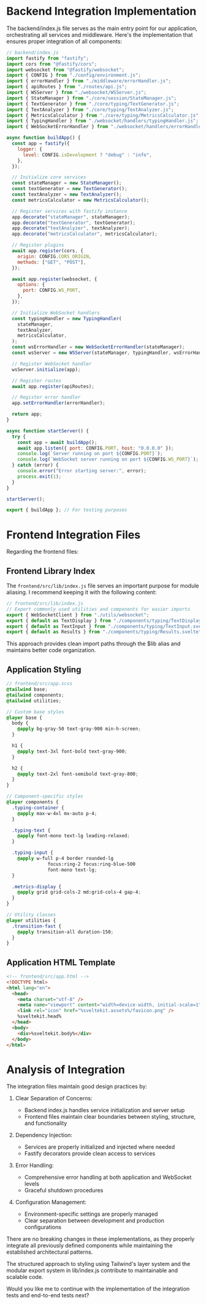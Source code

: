 # Backend Integration Implementation

The backend/index.js file serves as the main entry point for our application, orchestrating all services and middleware. Here's the implementation that ensures proper integration of all components:

```javascript
// backend/index.js
import fastify from "fastify";
import cors from "@fastify/cors";
import websocket from "@fastify/websocket";
import { CONFIG } from "./config/environment.js";
import { errorHandler } from "./middleware/errorHandler.js";
import { apiRoutes } from "./routes/api.js";
import { WSServer } from "./websocket/WSServer.js";
import { StateManager } from "./core/session/StateManager.js";
import { TextGenerator } from "./core/typing/TextGenerator.js";
import { TextAnalyzer } from "./core/typing/TextAnalyzer.js";
import { MetricsCalculator } from "./core/typing/MetricsCalculator.js";
import { TypingHandler } from "./websocket/handlers/typingHandler.js";
import { WebSocketErrorHandler } from "./websocket/handlers/errorHandler.js";

async function buildApp() {
  const app = fastify({
    logger: {
      level: CONFIG.isDevelopment ? "debug" : "info",
    },
  });

  // Initialize core services
  const stateManager = new StateManager();
  const textGenerator = new TextGenerator();
  const textAnalyzer = new TextAnalyzer();
  const metricsCalculator = new MetricsCalculator();

  // Register services with fastify instance
  app.decorate("stateManager", stateManager);
  app.decorate("textGenerator", textGenerator);
  app.decorate("textAnalyzer", textAnalyzer);
  app.decorate("metricsCalculator", metricsCalculator);

  // Register plugins
  await app.register(cors, {
    origin: CONFIG.CORS_ORIGIN,
    methods: ["GET", "POST"],
  });

  await app.register(websocket, {
    options: {
      port: CONFIG.WS_PORT,
    },
  });

  // Initialize WebSocket handlers
  const typingHandler = new TypingHandler(
    stateManager,
    textAnalyzer,
    metricsCalculator,
  );
  const wsErrorHandler = new WebSocketErrorHandler(stateManager);
  const wsServer = new WSServer(stateManager, typingHandler, wsErrorHandler);

  // Register WebSocket handler
  wsServer.initialize(app);

  // Register routes
  await app.register(apiRoutes);

  // Register error handler
  app.setErrorHandler(errorHandler);

  return app;
}

async function startServer() {
  try {
    const app = await buildApp();
    await app.listen({ port: CONFIG.PORT, host: "0.0.0.0" });
    console.log(`Server running on port ${CONFIG.PORT}`);
    console.log(`WebSocket server running on port ${CONFIG.WS_PORT}`);
  } catch (error) {
    console.error("Error starting server:", error);
    process.exit(1);
  }
}

startServer();

export { buildApp }; // For testing purposes
```

# Frontend Integration Files

Regarding the frontend files:

## Frontend Library Index

The `frontend/src/lib/index.js` file serves an important purpose for module aliasing. I recommend keeping it with the following content:

```javascript
// frontend/src/lib/index.js
// Export commonly used utilities and components for easier imports
export { WebSocketClient } from "./utils/websocket";
export { default as TextDisplay } from "./components/typing/TextDisplay.svelte";
export { default as TextInput } from "./components/typing/TextInput.svelte";
export { default as Results } from "./components/typing/Results.svelte";
```

This approach provides clean import paths through the $lib alias and maintains better code organization.

## Application Styling

```scss
// frontend/src/app.scss
@tailwind base;
@tailwind components;
@tailwind utilities;

// Custom base styles
@layer base {
  body {
    @apply bg-gray-50 text-gray-900 min-h-screen;
  }

  h1 {
    @apply text-3xl font-bold text-gray-900;
  }

  h2 {
    @apply text-2xl font-semibold text-gray-800;
  }
}

// Component-specific styles
@layer components {
  .typing-container {
    @apply max-w-4xl mx-auto p-4;
  }

  .typing-text {
    @apply font-mono text-lg leading-relaxed;
  }

  .typing-input {
    @apply w-full p-4 border rounded-lg 
               focus:ring-2 focus:ring-blue-500 
               font-mono text-lg;
  }

  .metrics-display {
    @apply grid grid-cols-2 md:grid-cols-4 gap-4;
  }
}

// Utility classes
@layer utilities {
  .transition-fast {
    @apply transition-all duration-150;
  }
}
```

## Application HTML Template

```html
<!-- frontend/src/app.html -->
<!DOCTYPE html>
<html lang="en">
  <head>
    <meta charset="utf-8" />
    <meta name="viewport" content="width=device-width, initial-scale=1" />
    <link rel="icon" href="%sveltekit.assets%/favicon.png" />
    %sveltekit.head%
  </head>
  <body>
    <div>%sveltekit.body%</div>
  </body>
</html>
```

# Analysis of Integration

The integration files maintain good design practices by:

1. Clear Separation of Concerns:

   - Backend index.js handles service initialization and server setup
   - Frontend files maintain clear boundaries between styling, structure, and functionality

2. Dependency Injection:

   - Services are properly initialized and injected where needed
   - Fastify decorators provide clean access to services

3. Error Handling:

   - Comprehensive error handling at both application and WebSocket levels
   - Graceful shutdown procedures

4. Configuration Management:
   - Environment-specific settings are properly managed
   - Clear separation between development and production configurations

There are no breaking changes in these implementations, as they properly integrate all previously defined components while maintaining the established architectural patterns.

The structured approach to styling using Tailwind's layer system and the modular export system in lib/index.js contribute to maintainable and scalable code.

Would you like me to continue with the implementation of the integration tests and end-to-end tests next?
